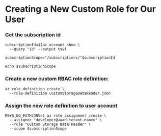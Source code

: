 # Creating a New Custom Role for Our User

### Get the subscription id
```
subscriptionId=$(az account show \
  --query "id" --output tsv)

subscriptionScope="/subscriptions/"$subscriptionId

echo $subscriptionScope
```

### Create a new custom RBAC role definition:
```
az role definition create \
  --role-definition CustomStorageDataReader.json
```

### Assign the new role definition to user account
```
MSYS_NO_PATHCONV=1 az role assignment create \
  --assignee "developer@<aad-tenant-name>" \
  --role "Custom Storage Data Reader" \
  --scope $subscriptionScope
```